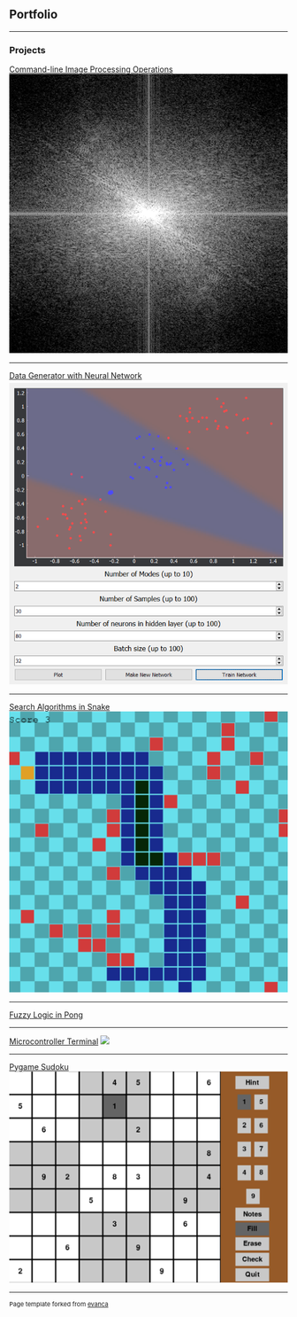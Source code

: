## Portfolio

---

### Projects

[Command-line Image Processing Operations](/im_proc.md)
<img src="images/newSpectrum.bmp?raw=true"/>

---
[Data Generator with Neural Network](/data_gen.md)
<img src="images/AI_Network.PNG?raw=true"/>

---
[Search Algorithms in Snake](/snake.md)
<img src="images/Snake.png?raw=true"/>

---
[Fuzzy Logic in Pong](/pong.md)

---
[Microcontroller Terminal](/minicom.md)
<img src="images/minicom.png?raw=true"/>

---

[Pygame Sudoku](/sudoku.md)
<img src="images/sudoku.PNG?raw=true"/>

---

<p style="font-size:11px">Page template forked from <a href="https://github.com/evanca/quick-portfolio">evanca</a></p>
<!-- Remove above link if you don't want to attibute -->
